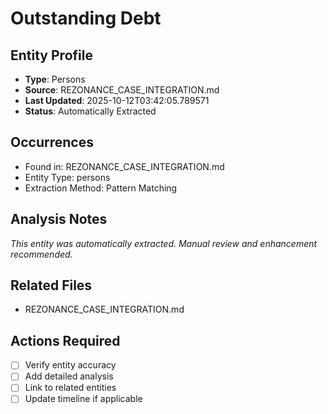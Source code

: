 # Outstanding Debt

## Entity Profile
- **Type**: Persons
- **Source**: REZONANCE_CASE_INTEGRATION.md
- **Last Updated**: 2025-10-12T03:42:05.789571
- **Status**: Automatically Extracted

## Occurrences
- Found in: REZONANCE_CASE_INTEGRATION.md
- Entity Type: persons
- Extraction Method: Pattern Matching

## Analysis Notes
*This entity was automatically extracted. Manual review and enhancement recommended.*

## Related Files
- REZONANCE_CASE_INTEGRATION.md

## Actions Required
- [ ] Verify entity accuracy
- [ ] Add detailed analysis
- [ ] Link to related entities
- [ ] Update timeline if applicable
